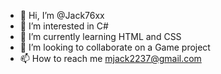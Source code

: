 - 👋 Hi, I’m @Jack76xx
- 👀 I’m interested in C#
- 🌱 I’m currently learning HTML and CSS
- 💞️ I’m looking to collaborate on a Game project 
- 📫 How to reach me mjack2237@gmail.com

<!---
Jack76xx/Jack76xx is a ✨ special ✨ repository because its `README.md` (this file) appears on your GitHub profile.
You can click the Preview link to take a look at your changes.
--->
